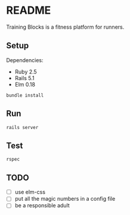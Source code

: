 # README

Training Blocks is a fitness platform for runners.

## Setup

Dependencies:
- Ruby 2.5
- Rails 5.1
- Elm 0.18

```
bundle install
```

## Run

```
rails server
```

## Test

```
rspec
```

## TODO

- [ ] use elm-css
- [ ] put all the magic numbers in a config file
- [ ] be a responsible adult
